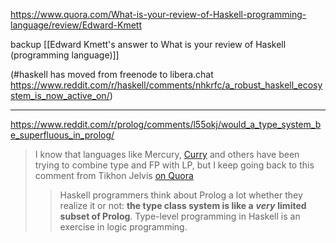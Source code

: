 https://www.quora.com/What-is-your-review-of-Haskell-programming-language/review/Edward-Kmett

backup [[Edward Kmett's answer to What is your review of Haskell (programming language)]]

(#haskell has moved from freenode to libera.chat https://www.reddit.com/r/haskell/comments/nhkrfc/a_robust_haskell_ecosystem_is_now_active_on/)

---

https://www.reddit.com/r/prolog/comments/l55okj/would_a_type_system_be_superfluous_in_prolog/

> I know that languages like Mercury, [Curry](https://curry.pages.ps.informatik.uni-kiel.de/curry-lang.org/) and others have been trying to combine type and FP with LP, but I keep going back to this comment from Tikhon Jelvis [on Quora](https://www.quora.com/What-do-Lisp-Haskell-programmers-think-about-Prolog)
> 
> > Haskell programmers think about Prolog a lot whether they realize it or not: **the type class system is like a** _**very**_ **limited subset of Prolog**. Type-level programming in Haskell is an exercise in logic programming.